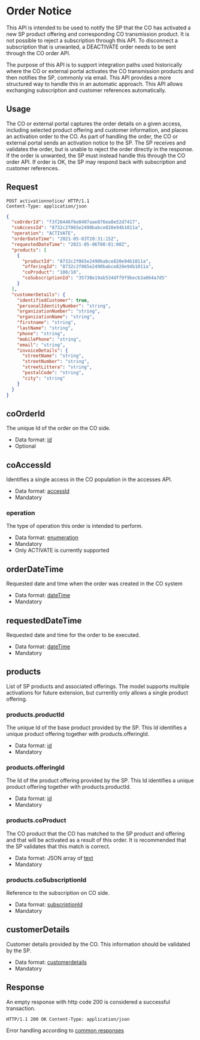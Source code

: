 # Order Notice

This API is intended to be used to notify the SP that the CO has activated a new SP product offering and corresponding
CO transmission product. It is not possible to reject a subscription through this API. To disconnect a subscription that
is unwanted, a DEACTIVATE order needs to be sent through the CO order API.

The purpose of this API is to support integration paths used historically where the CO or external portal activates the
CO transmission products and then notifies the SP, commonly via email. This API provides a more structured way to handle
this in an automatic approach. This API allows exchanging subscription and customer references automatically.

## Usage

The CO or external portal captures the order details on a given access, including selected product offering and customer
information, and places an activation order to the CO. As part of handling the order, the CO or external portal sends an
activation notice to the SP. The SP receives and validates the order, but is unable to reject the order directly in the
response. If the order is unwanted, the SP must instead handle this through the CO order API. If order is OK, the SP may
respond back with subscription and customer references.

## Request

```http
POST activationnotice/ HTTP/1.1
Content-Type: application/json
```

```json
{
  "coOrderId": "f3f26446f6e8407aae876ea8e52d7417",
  "coAccessId": "8732c2f065e2490babce820e94b1011a",
  "operation": "ACTIVATE",
  "orderDateTime": "2021-05-03T20:31:15Z",
  "requestedDateTime": "2021-05-06T00:01:00Z",
  "products": [
    {
      "productId": "8732c2f065e2490babce820e94b1011a",
      "offeringId": "8732c2f065e2490babce820e94b1011a",
      "coProduct": "100/10",
      "coSubscriptionId": "35738e19ab534dff9f9becb3a064a7d5"
    }
  ],
  "customerDetails": {
    "identifiedCustomer": true,
    "personalIdentityNumber": "string",
    "organizationNumber": "string",
    "organizationName": "string",
    "firstname": "string",
    "lastName": "string",
    "phone": "string",
    "mobilePhone": "string",
    "email": "string",
    "invoiceDetails": {
      "streetName": "string",
      "streetNumber": "string",
      "streetLittera": "string",
      "postalCode": "string",
      "city": "string"
    }
  }
}
```

## coOrderId

The unique Id of the order on the CO side.

* Data format: [id](../common/dataformats.md#id)
* Optional

## coAccessId

Identifies a single access in the CO population in the accesses API.

* Data format: [accessId](../common/dataformats.md#accessid)
* Mandatory

### operation

The type of operation this order is intended to perform.

* Data format: [enumeration](../common/dataformats.md#enumeration)
* Mandatory
* Only ACTIVATE is currently supported

## orderDateTime

Requested date and time when the order was created in the CO system

* Data format: [dateTime](../common/dataformats.md#datetime)
* Mandatory

## requestedDateTime

Requested date and time for the order to be executed.

* Data format: [dateTime](../common/dataformats.md#datetime)
* Mandatory

## products

List of SP products and associated offerings. The model supports multiple activations for future extension, but
currently only allows a single product offering.

### products.productId

The unique Id of the base product provided by the SP. This Id identifies a unique product offering together with
products.offeringId.

* Data format: [id](../common/dataformats.md#id)
* Mandatory

### products.offeringId

The Id of the product offering provided by the SP. This Id identifies a unique product offering together with
products.productId.

* Data format: [id](../common/dataformats.md#id)
* Mandatory

### products.coProduct

The CO product that the CO has matched to the SP product and offering and that will be activated as a result of this
order. It is recommended that the SP validates that this match is correct.

* Data format: JSON array of [text](../common/dataformats.md#text)
* Mandatory

### products.coSubscriptionId

Reference to the subscription on CO side.

* Data format: [subscriptionId](../common/dataformats.md#subscriptionid)
* Mandatory

## customerDetails

Customer details provided by the CO. This information should be validated by the SP.

* Data format: [customerdetails](../common/dataformats.md#customerdetails)
* Mandatory

## Response

An empty response with http code 200 is considered a successful transaction.

```http
HTTP/1.1 200 OK Content-Type: application/json
```

Error handling according to [common responses](../common/responses.md)
